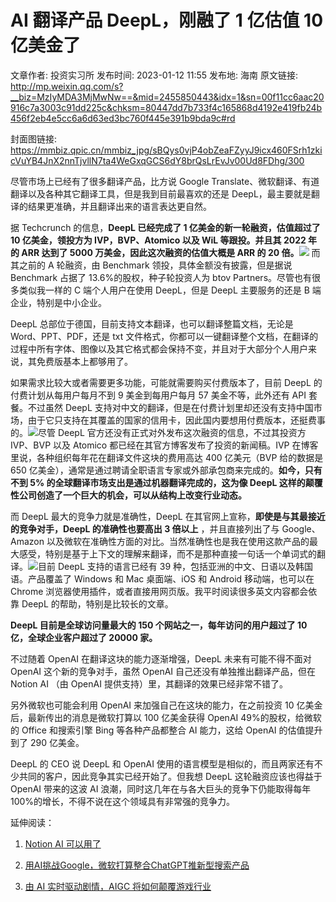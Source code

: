 # AI 翻译产品 DeepL，刚融了 1 亿估值 10 亿美金了

文章作者: 投资实习所
发布时间: 2023-01-12 11:55
发布地: 海南
原文链接: http://mp.weixin.qq.com/s?__biz=MzIyMDA3MjMwNw==&mid=2455850443&idx=1&sn=00f11cc6aac20916c7a3003c91dd225c&chksm=80447dd7b733f4c165868d4192e419fb24b456f2eb4e5cc6a6d63ed3bc760f445e391b9bda9c#rd

封面图链接: https://mmbiz.qpic.cn/mmbiz_jpg/sBQys0vjP4obZeaFZyyJ9icx460FSrh1zkicVuYB4JnX2nnTjvllN7ta4WeGxqGCS6dY8brQsLrEvJv00Ud8FDhg/300

尽管市场上已经有了很多翻译产品，比方说 Google Translate、微软翻译、有道翻译以及各种其它翻译工具，但是我到目前最喜欢的还是
DeepL，最主要就是翻译的结果更准确，并且翻译出来的语言表达更自然。

据 Techcrunch 的信息，**DeepL 已经完成了 1 亿美金的新一轮融资，估值超过了 10 亿美金，领投方为 IVP，BVP、Atomico
以及 WiL 等跟投。并且其 2022 年的 ARR 达到了 5000 万美金，因此这次融资的估值大概是 ARR 的 20
倍。**![](https://mmbiz.qpic.cn/mmbiz_jpg/sBQys0vjP4obZeaFZyyJ9icx460FSrh1zpmCibrXnrXha0liadCdJjZSzjpB57S6sQJF5hPScEbbnnpAn2lI9rRog/640?wx_fmt=jpeg)
而其之前的 A 轮融资，由 Benchmark 领投，具体金额没有披露，但是据说 Benchmark 占据了 13.6%的股权，种子轮投资人为 btov
Partners。尽管也有很多类似我一样的 C 端个人用户在使用 DeepL，但是 DeepL 主要服务的还是 B 端企业，特别是中小企业。

DeepL 总部位于德国，目前支持文本翻译，也可以翻译整篇文档，无论是 Word、PPT、PDF，还是 txt
文件格式，你都可以一键翻译整个文档，在翻译的过程中所有字体、图像以及其它格式都会保持不变，并且对于大部分个人用户来说，其免费版基本上都够用了。

如果需求比较大或者需要更多功能，可能就需要购买付费版本了，目前 DeepL 的付费计划从每用户每月不到 9 美金到每用户每月 57 美金不等，此外还有
API 套餐。不过虽然 DeepL
支持对中文的翻译，但是在付费计划里却还没有支持中国市场，由于它只支持在其覆盖的国家的信用卡，因此国内要想用付费版本，还挺费事的。![](https://mmbiz.qpic.cn/mmbiz_jpg/sBQys0vjP4obZeaFZyyJ9icx460FSrh1zow0A8s4vk7XfKTX9c7m7yqwsRQU3vAic4A7W9AoOz5HoRsa4iatF4tQA/640?wx_fmt=jpeg)尽管
DeepL 官方还没有正式对外发布这次融资的信息，不过其投资方 IVP、BVP 以及 Atomico 都已经在其官方博客发布了投资的新闻稿。IVP
在博客里说，各种组织每年花在翻译文件这块的费用高达 400 亿美元（BVP 给的数据是 650
亿美金），通常是通过聘请全职语言专家或外部承包商来完成的。**如今，只有不到 5% 的全球翻译市场支出是通过机器翻译完成的，这为像 DeepL
这样的颠覆性公司创造了一个巨大的机会，可以从结构上改变行业动态。**

而 DeepL 最大的竞争力就是准确性，DeepL 在其官网上宣称，**即使是与其最接近的竞争对手，DeepL 的准确性也要高出 3 倍以上**
，并且直接列出了与 Google、Amazon
以及微软在准确性方面的对比。当然准确性也是我在使用这款产品的最大感受，特别是基于上下文的理解来翻译，而不是那种直接一句话一个单词式的翻译。![](https://mmbiz.qpic.cn/mmbiz_jpg/sBQys0vjP4obZeaFZyyJ9icx460FSrh1zPSfpeo2293eOOQgPJ9Lk9pg6SnroBQWfvzzdOltQYymXhAYD5qutBg/640?wx_fmt=jpeg)目前
DeepL 支持的语言已经有 39 种，包括亚洲的中文、日语以及韩国语。产品覆盖了 Windows 和 Mac 桌面端、iOS 和 Android
移动端，也可以在 Chrome 浏览器使用插件，或者直接用网页版。我平时阅读很多英文内容都会依靠 DeepL 的帮助，特别是比较长的文章。

**DeepL 目前是全球访问量最大的 150 个网站之一，每年访问的用户超过了 10 亿，全球企业客户超过了 20000 家。**

不过随着 OpenAI 在翻译这块的能力逐渐增强，DeepL 未来有可能不得不面对 OpenAI 这个新的竞争对手，虽然 OpenAI
自己还没有单独推出翻译产品，但在 Notion AI （由 OpenAI 提供支持）里，其翻译的效果已经非常不错了。

另外微软也可能会利用 OpenAI 来加强自己在这块的能力，在之前投资 10 亿美金后，最新传出的消息是微软打算以 100 亿美金获得 OpenAI
49%的股权，给微软的 Office 和搜索引擎 Bing 等各种产品都整合 AI 能力，这给 OpenAI 的估值提升到了 290 亿美金。

DeepL 的 CEO 说 DeepL 和 OpenAI 使用的语言模型是相似的，而且两家还有不少共同的客户，因此竞争其实已经开始了。但我想 DeepL
这轮融资应该也得益于 OpenAI 带来的这波 AI 浪潮，同时这几年在与各大巨头的竞争下仍能取得每年
100%的增长，不得不说在这个领域具有非常强的竞争力。

延伸阅读：

  1. [Notion AI 可以用了](http://mp.weixin.qq.com/s?__biz=MzIyMDA3MjMwNw==&mid=2455850419&idx=1&sn=ead809f2808afe0c2dadc37a728276de&chksm=80447dafb733f4b91578ea9d50681ccd4bad42ea22f32374105b0505bc81ae41df221a05ef6a&scene=21#wechat_redirect)

  2. [用AI挑战Google，微软打算整合ChatGPT推新型搜索产品](http://mp.weixin.qq.com/s?__biz=MzIyMDA3MjMwNw==&mid=2455850426&idx=1&sn=859c0dade46064380c73b6def7543fae&chksm=80447da6b733f4b0c1c17bac01553e17f3ec2e323442785c6b672a41502d95e0cf1e42a9082d&scene=21#wechat_redirect)

  3. [由 AI 实时驱动剧情，AIGC 将如何颠覆游戏行业](http://mp.weixin.qq.com/s?__biz=MzIyMDA3MjMwNw==&mid=2455850434&idx=1&sn=ef8a4686445f4e1e0d01dde141f1ec81&chksm=80447ddeb733f4c8b25c0dc954c02f64a8549006e263b637a932a85c401d06a29d50fbad3e6f&scene=21#wechat_redirect)

